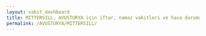 ```yaml
---
layout: vakit_dashboard
title: MITTERSILL, AVUSTURYA için iftar, namaz vakitleri ve hava durumu - ilçe/eyalet seç
permalink: /AVUSTURYA/MITTERSILL/
---
```


<script type="text/javascript">
  var GLOBAL_COUNTRY = 'AVUSTURYA';
  var GLOBAL_CITY = 'MITTERSILL';
  var GLOBAL_STATE = '';
  var lat = 72;
  var lon = 21;
</script>
